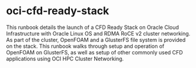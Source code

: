 # oci-cfd-ready-stack
This runbook details the launch of a CFD Ready Stack on Oracle Cloud Infrastructure with Oracle Linux OS and RDMA RoCE v2 cluster networking. As part of the cluster, OpenFOAM and a GlusterFS file system is provided on the stack. This runbook walks through setup and operation of OpenFOAM on GlusterFS, as well as setup of other commonly used CFD applications using OCI HPC Cluster Networking.
